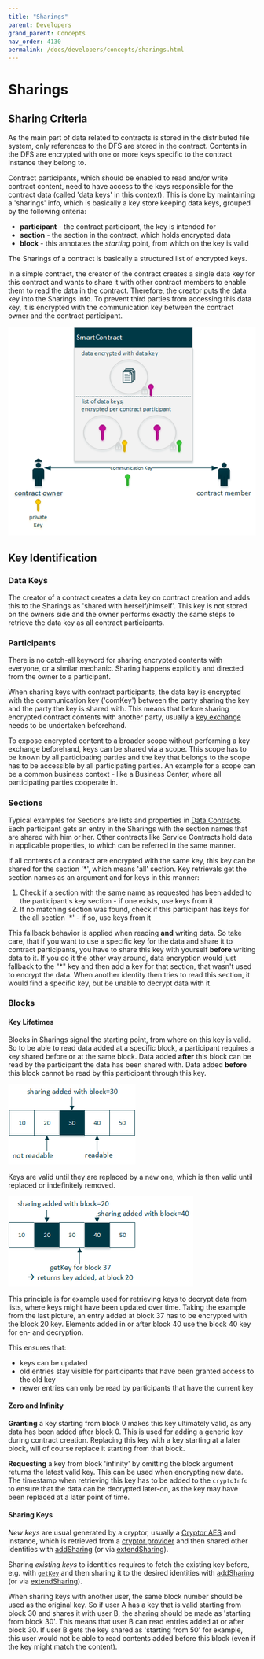 ```yaml
---
title: "Sharings"
parent: Developers
grand_parent: Concepts
nav_order: 4130
permalink: /docs/developers/concepts/sharings.html
---
```


# Sharings

## Sharing Criteria
As the main part of data related to contracts is stored in the distributed file system, only references to the DFS are stored in the contract. Contents in the DFS are encrypted with one or more keys specific to the contract instance they belong to.

Contract participants, which should be enabled to read and/or write contract content, need to have access to the keys responsible for the contract data (called 'data keys' in this context). This is done by maintaining a 'sharings' info, which is basically a key store keeping data keys, grouped by the following criteria:
- **participant** - the contract participant, the key is intended for
- **section** - the section in the contract, which holds encrypted data
- **block** - this annotates the _starting_ point, from which on the key is valid

The Sharings of a contract is basically a structured list of encrypted keys.

In a simple contract, the creator of the contract creates a single data key for this contract and wants to share it with other contract members to enable them to read the data in the contract. Therefore, the creator puts the data key into the Sharings info. To prevent third parties from accessing this data key, it is encrypted with the communication key between the contract owner and the contract participant.

![sharings - schema](/docs/4000_developers/4100_concepts/img/sharings_schema.png)


## Key Identification
### Data Keys
The creator of a contract creates a data key on contract creation and adds this to the Sharings as 'shared with herself/himself'. This key is not stored on the owners side and the owner performs exactly the same steps to retrieve the data key as all contract participants.

### Participants
There is no catch-all keyword for sharing encrypted contents with everyone, or a similar mechanic. Sharing happens explicitly and directed from the owner to a participant.

When sharing keys with contract participants, the data key is encrypted with the communication key ('comKey') between the party sharing the key and the party the key is shared with. This means that before sharing encrypted contract contents with another party, usually a [key exchange](/docs/developers/concepts/key_exchange) needs to be undertaken beforehand.

To expose encrypted content to a broader scope without performing a key exchange beforehand, keys can be shared via a scope. This scope has to be known by all participating parties and the key that belongs to the scope has to be accessible by all participating parties. An example for a scope can be a common business context - like a Business Center, where all participating parties cooperate in.

### Sections
Typical examples for Sections are lists and properties in [Data Contracts](/docs/developers/concepts/data-contract.html). Each participant gets an entry in the Sharings with the section names that are shared with him or her.
Other contracts like Service Contracts hold data in applicable properties, to which can be referred in the same manner.

If all contents of a contract are encrypted with the same key, this key can be shared for the section '*', which means 'all' section. Key retrievals get the section names as an argument and for keys in this manner:

1. Check if a section with the same name as requested has been added to the participant's key section - if one exists, use keys from it
2. If no matching section was found, check if this participant has keys for the all section '*' - if so, use keys from it

This fallback behavior is applied when reading **and** writing data. So take care, that if you want to use a specific key for the data and share it to contract participants, you have to share this key with yourself **before** writing data to it. If you do it the other way around, data encryption would just fallback to the "*" key and then add a key for that section, that wasn't used to encrypt the data. When another identity then tries to read this section, it would find a specific key, but be unable to decrypt data with it.


### Blocks
#### Key Lifetimes
Blocks in Sharings signal the starting point, from where on this key is valid. So to be able to read data added at a specific block, a participant requires a key shared before or at the same block.
Data added **after** this block can be read by the participant the data has been shared with. Data added **before** this block cannot be read by this participant through this key.

![multikeys](/docs/4000_developers/4100_concepts/img/multikeys.png)

Keys are valid until they are replaced by a new one, which is then valid until replaced or indefinitely removed.

![multikeys - lifetime](/docs/4000_developers/4100_concepts/img/multikeys_lifetime.png)

This principle is for example used for retrieving keys to decrypt data from lists, where keys might have been updated over time. Taking the example from the last picture, an entry added at block 37 has to be encrypted with the block 20 key. Elements added in or after block 40 use the block 40 key for en- and decryption.

This ensures that:
- keys can be updated
- old entries stay visible for participants that have been granted access to the old key
- newer entries can only be read by participants that have the current key


#### Zero and Infinity
**Granting** a key starting from block 0 makes this key ultimately valid, as any data has been added after block 0. This is used for adding a generic key during contract creation. Replacing this key with a key starting at a later block, will of course replace it starting from that block. 

**Requesting** a key from block 'infinity' by omitting the block argument returns the latest valid key. This can be used when encrypting new data. The timestamp when retrieving this key has to be added to the `cryptoInfo` to ensure that the data can be decrypted later-on, as the key may have been replaced at a later point of time.


#### Sharing Keys
*New keys* are usual generated by a cryptor, usually a [Cryptor AES](https://api-blockchain-core.readthedocs.io/en/latest/encryption/cryptor-aes.html) and instance, which is retrieved from a [cryptor provider](https://api-blockchain-core.readthedocs.io/en/latest/encryption/crypto-provider.html) and then shared other identities with [addSharing](https://api-blockchain-core.readthedocs.io/en/latest/contracts/sharing.html#addsharing) (or via [extendSharing](https://api-blockchain-core.readthedocs.io/en/latest/contracts/sharing.html#extendsharing)).

Sharing *existing keys* to identities requires to fetch the existing key before, e.g. with [`getKey`](https://api-blockchain-core.readthedocs.io/en/latest/contracts/sharing.html#getkey) and then sharing it to the desired identities with [addSharing](https://api-blockchain-core.readthedocs.io/en/latest/contracts/sharing.html#addsharing) (or via [extendSharing](https://api-blockchain-core.readthedocs.io/en/latest/contracts/sharing.html#extendsharing)).

When sharing keys with another user, the same block number should be used as the original key. So if user A has a key that is valid starting from block 30 and shares it with user B, the sharing should be made as 'starting from block 30'. This means that user B can read entries added at or after block 30.
If user B gets the key shared as 'starting from 50' for example, this user would not be able to read contents added before this block (even if the key might match the content).
